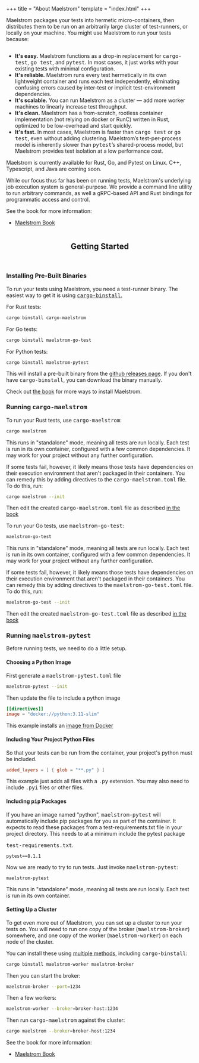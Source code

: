 +++
title = "About Maelstrom"
template = "index.html"
+++

Maelstrom packages your tests into hermetic micro-containers, then distributes them to be run on an
arbitrarily large cluster of test-runners, or locally on your machine. You might use Maelstrom to
run your tests because:

<a href="https://maelstrom-software.com/doc/book/latest/" class="rightimg wrap"><img src="images/Architecture Small.png" alt="" /></a>

- **It's easy.** Maelstrom functions as a drop-in replacement for
  <tt>cargo-test</tt>, <tt>go test</tt>, and <tt>pytest</tt>. In most cases, it
  just works with your existing tests with minimal configuration.
- **It's reliable.** Maelstrom runs every test hermetically in its own lightweight container and
  runs each test independently, eliminating confusing errors caused by inter-test or implicit
  test-environment dependencies.
- **It's scalable.** You can run Maelstrom as a cluster &mdash; add more worker machines to linearly
  increase test throughput.
- **It's clean.** Maelstrom has a from-scratch, rootless container implementation (not relying on
  docker or RunC) written in Rust, optimized to be low-overhead and start quickly.
- **It's fast.** In most cases, Maelstrom is faster than <tt>cargo test</tt> or
  <tt>go test</tt>, even without adding clustering.  Maelstrom’s
  test-per-process model is inherently slower than <tt>pytest</tt>’s
  shared-process model, but Maelstrom provides test isolation at a low
  performance cost.

Maelstrom is currently available for Rust, Go, and Pytest on Linux.  C++,
Typescript, and Java are coming soon.

While our focus thus far has been on running tests, Maelstrom's underlying job execution system is
general-purpose. We provide a command line utility to run arbitrary commands, as well a gRPC-based
API and Rust bindings for programmatic access and control.

<p>See the book for more information:</p>
<ul class="actions">
  <li><a href="https://maelstrom-software.com/doc/book/latest/" class="button">Maelstrom Book</a></li>
</ul>
</article>
</div>
</div>

<!-- Promo -->
<div id="promo-wrapper">
<section id="promo">
<a href="https://maelstrom-software.com/doc/book/latest/installation.html" class="image promo"><img src="images/Maelstrom.gif" alt=""></a>
<ul class="actions major">
</section>
</div>

<!-- Overview -->
<div class="wrapper">
<div class="container" id="main">

<!-- Content -->
<article id="content">
<header>
  <h2>Getting Started</h2>
</header>
<p><h3><b>Installing Pre-Built Binaries</b></h3></p>

To run your tests using Maelstrom, you need a test-runner binary.
The easiest way to get it is using [<tt>cargo-binstall</tt>.](https://github.com/cargo-bins/cargo-binstall)

For Rust tests:

```sh
cargo binstall cargo-maelstrom
```

For Go tests:

```bash
cargo binstall maelstrom-go-test
```

For Python tests:

```sh
cargo binstall maelstrom-pytest
```

This will install a pre-built binary from the [github releases
page](https://github.com/maelstrom-software/maelstrom/releases). If you don't have
<tt>cargo-binstall</tt>, you can download the binary manually.

Check out [the book](https://maelstrom-software.com/doc/book/latest/installation.html) for more ways
to install Maelstrom.

<p><h3><b>Running <tt>cargo-maelstrom</tt></b></h3></p>

To run your Rust tests, use <tt>cargo-maelstrom</tt>:

```sh
cargo maelstrom
```

This runs in "standalone" mode, meaning all tests are run locally. Each test is run in its own
container, configured with a few common dependencies. It may work for your project without any
further configuration.

If some tests fail, however, it likely means those tests have dependencies on their execution
environment that aren't packaged in their containers. You can remedy this by adding directives to
the <tt>cargo-maelstrom.toml</tt> file. To do this, run:

```sh
cargo maelstrom --init
```

Then edit the created <tt>cargo-maelstrom.toml</tt> file as described [in the
book](https://maelstrom-software.com/doc/book/latest/cargo-maelstrom/spec.html)

To run your Go tests, use <tt>maelstrom-go-test</tt>:

```sh
maelstrom-go-test
```

This runs in "standalone" mode, meaning all tests are run locally. Each test is run in its own
container, configured with a few common dependencies. It may work for your project without any
further configuration.

If some tests fail, however, it likely means those tests have dependencies on their execution
environment that aren't packaged in their containers. You can remedy this by adding directives to
the <tt>maelstrom-go-test.toml</tt> file. To do this, run:

```sh
maelstrom-go-test --init
```

Then edit the created <tt>maelstrom-go-test.toml</tt> file as described [in the
book](https://maelstrom-software.com/doc/book/latest/go-test/spec.html)

<p><h3><b>Running <tt>maelstrom-pytest</tt></b></h3></p>
Before running tests, we need to do a little setup.

<p><h4><b>Choosing a Python Image</b></h4></p>
First generate a <tt>maelstrom-pytest.toml</tt> file

```bash
maelstrom-pytest --init
```

Then update the file to include a python image
```toml
[[directives]]
image = "docker://python:3.11-slim"
```
This example installs an [image from Docker](https://hub.docker.com/_/python)

<p><h4><b>Including Your Project Python Files</b></h4></p>
So that your tests can be run from the container, your project's python must be included.

```toml
added_layers = [ { glob = "**.py" } ]
```

This example just adds all files with a <tt>.py</tt> extension. You may also need to include
<tt>.pyi</tt> files or other files.

<p><h4><b>Including <tt>pip</tt> Packages</b></h4></p>
If you have an image named "python", <tt>maelstrom-pytest</tt> will automatically include pip
packages for you as part of the container. It expects to read these packages from a
test-requirements.txt file in your project directory. This needs to at a minimum include the pytest
package

<tt>test-requirements.txt</tt>.

```
pytest==8.1.1
```

Now we are ready to try to run tests. Just invoke <tt>maelstrom-pytest</tt>:
```sh
maelstrom-pytest
```

This runs in "standalone" mode, meaning all tests are run locally. Each test is run in its own
container.

<p><h4><b>Setting Up a Cluster</b></h4></p>

To get even more out of Maelstrom, you can set up a cluster to run your tests on. You will need to
run one copy of the broker (<tt>maelstrom-broker</tt>) somewhere, and one copy of the worker
(<tt>maelstrom-worker</tt>) on each node of the cluster.

You can install these using [multiple methods](https://maelstrom-software.com/doc/book/latest/installation.html), including <tt>cargo-binstall</tt>:

```sh
cargo binstall maelstrom-worker maelstrom-broker
```

Then you can start the broker:
```sh
maelstrom-broker --port=1234
```

Then a few workers:
```sh
maelstrom-worker --broker=broker-host:1234
```

Then run <tt>cargo-maelstrom</tt> against the cluster:
```sh
cargo maelstrom --broker=broker-host:1234
```

See the book for more information:
<ul class="actions">
  <li><a href="https://maelstrom-software.com/doc/book/latest/" class="button">Maelstrom Book</a></li>
</ul>
